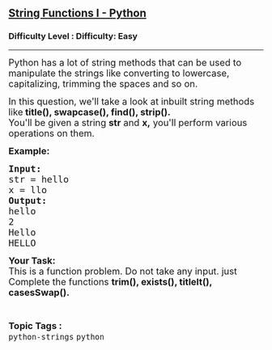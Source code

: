 <h2><a href="https://www.geeksforgeeks.org/problems/string-functions-i/1&selectedLang=python3">String Functions I - Python</a></h2><h3>Difficulty Level : Difficulty: Easy</h3><hr><div class="problems_problem_content__Xm_eO"><p><span style="font-size: 18px;">Python has a lot of string methods that can be used to manipulate the strings like converting to lowercase, capitalizing, trimming the spaces and so on.</span></p>
<p><span style="font-size: 18px;">In this question, we'll take a look at inbuilt string methods like<strong> title(), swapcase(), find(), strip().</strong><br>You'll be given a string <strong>str</strong> and <strong>x,</strong>&nbsp;you'll perform various operations on them.</span></p>
<p><span style="font-size: 18px;"><strong>Example:</strong></span></p>
<pre><span style="font-size: 18px;"><strong>Input:</strong></span>
<span style="font-size: 18px;">str = hello </span>
<span style="font-size: 18px;">x = llo
</span><span style="font-size: 18px;"><strong>Output:</strong></span>
<span style="font-size: 18px;">hello </span>
<span style="font-size: 18px;">2 </span>
<span style="font-size: 18px;">Hello </span>
<span style="font-size: 18px;">HELLO</span></pre>
<p><span style="font-size: 18px;"><strong>Your Task:</strong><br>This is a function problem. Do not take any input. just Complete the functions <strong>trim(), exists(), titleIt(), casesSwap().</strong></span></p></div><br><p><span style=font-size:18px><strong>Topic Tags : </strong><br><code>python-strings</code>&nbsp;<code>python</code>&nbsp;
